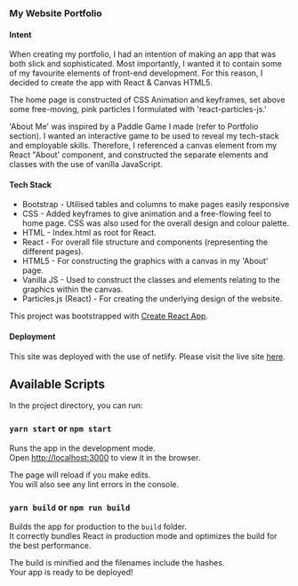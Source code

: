 ### My Website Portfolio ###

#### Intent ####

When creating my portfolio, I had an intention of making an app that was both slick and sophisticated. Most importantly, I wanted it to contain some of my favourite elements of front-end development. For this reason, I decided to create the app with React & Canvas HTML5. 

The home page is constructed of CSS Animation and keyframes, set above some free-moving, pink particles I formulated with 'react-particles-js.'

'About Me' was inspired by a Paddle Game I made (refer to Portfolio section). I wanted an interactive game to be used to reveal my tech-stack and employable skills. Therefore, I referenced a canvas element from my React "About' component, and constructed the separate elements and classes with the use of vanilla JavaScript.

#### Tech Stack ####

* Bootstrap - Utilised tables and columns to make pages easily responsive 
* CSS - Added keyframes to give animation and a free-flowing feel to home page. CSS was also used for the overall design and colour palette. 
* HTML - Index.html as root for React. 
* React - For overall file structure and components (representing the different pages). 
* HTML5 - For constructing the graphics with a canvas in my 'About' page. 
* Vanilla JS - Used to construct the classes and elements relating to the graphics within the canvas. 
* Particles.js (React) - For creating the underlying design of the website. 

 
This project was bootstrapped with [Create React App](https://github.com/facebook/create-react-app).

#### Deployment ###

This site was deployed with the use of netlify. Please visit the live site <a href="https://compassionate-khorana-73d965.netlify.app/">here</a>. 

## Available Scripts

In the project directory, you can run:

### `yarn start` or `npm start`

Runs the app in the development mode.<br />
Open [http://localhost:3000](http://localhost:3000) to view it in the browser.

The page will reload if you make edits.<br />
You will also see any lint errors in the console.

### `yarn build` or `npm run build`

Builds the app for production to the `build` folder.<br />
It correctly bundles React in production mode and optimizes the build for the best performance.

The build is minified and the filenames include the hashes.<br />
Your app is ready to be deployed!

